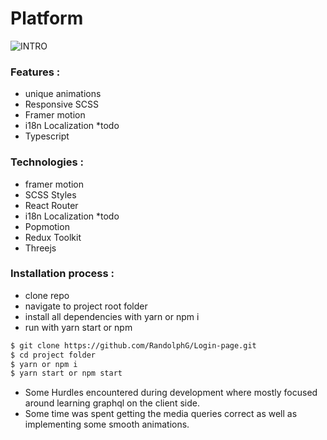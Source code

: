 # Platform

![INTRO](_platform_intro.gif)

### Features :
- unique animations
- Responsive SCSS
- Framer motion
- i18n Localization *todo
- Typescript

### Technologies :
- framer motion
- SCSS Styles
- React Router
- i18n Localization *todo
- Popmotion
- Redux Toolkit
- Threejs

### Installation process :
- clone repo
- navigate to project root folder
- install all dependencies with yarn or npm i
- run with yarn start or npm


```bash
$ git clone https://github.com/RandolphG/Login-page.git
$ cd project folder
$ yarn or npm i
$ yarn start or npm start
```

- Some Hurdles encountered during development where mostly focused around learning graphql on the client side.
- Some time was spent getting the media queries correct as well as implementing some smooth animations.
